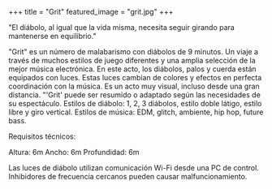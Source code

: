 +++
title = "Grit"
featured_image = "grit.jpg"
+++


"El diábolo, al igual que la vida misma, necesita seguir girando para mantenerse en equilibrio."


"Grit" es un número de malabarismo con diábolos de 9 minutos. Un viaje a través de muchos estilos de juego diferentes y una amplia selección de la mejor música electrónica. En este acto, los diábolos, palos y cuerda están equipados con luces. Estas luces cambian de colores y efectos en perfecta coordinación con la música. Es un acto muy visual, incluso desde una gran distancia.
"'Grit' puede ser resumido o adaptado según las necesidades de su espectáculo.
Estilos de diábolo: 1, 2, 3 diábolos, estilo doble látigo, estilo libre y giro vertical.
Estilos de música: EDM, glitch, ambiente, hip hop, future bass.


Requisitos técnicos:

Altura: 6m
Ancho: 6m
Profundidad: 6m

Las luces de diábolo utilizan comunicación Wi-Fi desde una PC de control. Inhibidores de frecuencia cercanos pueden causar malfuncionamiento.
